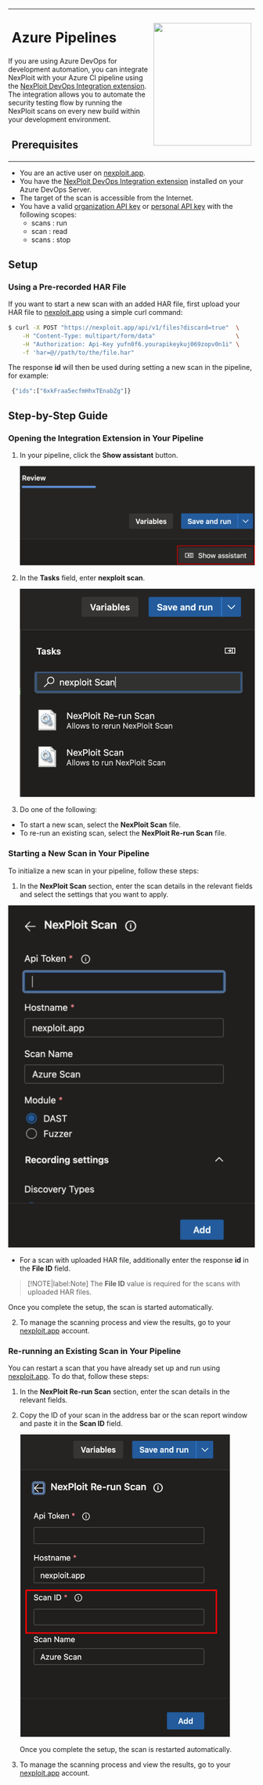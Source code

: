 <table id="integrations" >
  <tr>
    <td width="70%">
      <h1>Azure Pipelines</h1>
    </td>
    <td width="30%" style="text-align:center" rowspan="3">
      <img src="guide/pipeline-integration/pipe-management/media/azure-pipelines/azure-pipeline-logo.png" width="200" height="250"></img>
    </td>
  </tr>
  <tr>
    <td style="text-align:left;vertical-align:text-top;padding:0px">
      If you are using Azure DevOps for development automation, you can integrate NexPloit with your Azure CI pipeline using the <a href="https://marketplace.visualstudio.com/items?itemName=Neuralegion.nexploit">NexPloit DevOps Integration extension</a>. The integration allows you to automate the security testing flow by running the NexPloit scans on every new build within your development environment.
    </td>
  </tr>
  <tr>
  <td width="65%">
    <h2>Prerequisites</h2>
    </td>
    </tr>
</table>

*   You are an active user on  [nexploit.app](https://nexploit.app). 
*   You have the [NexPloit DevOps Integration extension](https://marketplace.visualstudio.com/items?itemName=Neuralegion.nexploit)  installed on your Azure DevOps Server. 
*   The target of the scan is accessible from the Internet.
*   You have a valid [organization API key](https://kb.neuralegion.com/#/guide/np-web-ui/advanced-set-up/managing-org?id=managing-organization-apicli-authentication-tokens) or [personal API key](https://kb.neuralegion.com/#/guide/np-web-ui/advanced-set-up/managing-personal-account?id=managing-your-personal-api-keys-authentication-tokens) with the following scopes:
    - scans : run
    - scan : read
    - scans : stop

## Setup
### Using a Pre-recorded HAR File 
If you want to start a new scan with an added HAR file, first upload your HAR file to [nexploit.app](https://nexploit.app) using a simple curl command: 
```bash
$ curl -X POST "https://nexploit.app/api/v1/files?discard=true"  \
    -H "Content-Type: multipart/form/data"                       \
    -H "Authorization: Api-Key yufn0f6.yourapikeykuj069zopv0n1i" \
    -f 'har=@//path/to/the/file.har"   
```

The response **id** will then be used during setting a new scan in the pipeline, for example:
```bash
 {"ids":["6xkFraa5ecfmHhxTEnabZg"]}
```

## Step-by-Step Guide
### Opening the Integration Extension in Your Pipeline
1. In your pipeline, click the **Show assistant** button.

    ![show-assistant](media/azure-pipelines/show-assistant.png ':size=35%')

2. In the **Tasks** field, enter **nexploit scan**.

    ![nexploit-scan](media/azure-pipelines/nexploit-scan.png ':size=35%')

3. Do one of the following:
* To start a new scan, select the **NexPloit Scan** file.
* To re-run an existing scan, select the **NexPloit Re-run Scan** file. 

### Starting a New Scan in Your Pipeline
To initialize a new scan in your pipeline, follow these steps:
1. In the **NexPloit Scan** section, enter the scan details in the relevant fields and select the settings that you want to apply.

  ![new-scan](media/azure-pipelines/new-scan.png ':size=35%')

* For a scan with uploaded HAR file, additionally enter the response **id** in the **File ID** field.
>[!NOTE|label:Note]
The **File ID** value is required for the scans with uploaded HAR files. 

  Once you complete the setup, the scan is started automatically.

2. To manage the scanning process and view the results, go to your [nexploit.app](https://nexploit.app) account.

### Re-running an Existing Scan in Your Pipeline
You can restart a scan that you have already set up and run using [nexploit.app](https://nexploit.app). To do that, follow these steps: 
1. In the **NexPloit Re-run Scan** section, enter the scan details in the relevant fields.
2. Copy the ID of your scan in the address bar or the scan report window and paste it in the **Scan ID** field.

    ![scan-ID](media/azure-pipelines/scan-ID.png ':size=35%')

    Once you complete the setup, the scan is restarted automatically.

3.  To manage the scanning process and view the results, go to your [nexploit.app](https://nexploit.app) account.







